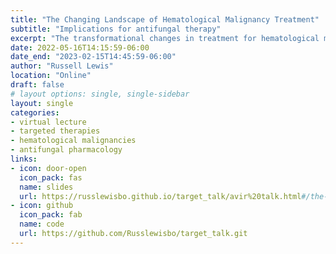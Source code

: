 ```yaml
---
title: "The Changing Landscape of Hematological Malignancy Treatment"
subtitle: "Implications for antifungal therapy"
excerpt: "The transformational changes in treatment for hematological malignancies has created new challenges for understanding the epidemiology, diagnosis and treatment of invasive fungal infections. Many small kinase inhibitors are metabolized by CYPP450 3A4 and have potential for QT prolongation, making concurrent use with firstline antifungals (triazoles) used for prophylaxis and treatment difficult. In this presentation we explore some of the key issues with newer therapies, and the potential emerging role of isavuconazole to improve the safety of triazole therapy when patients are receiving small molecule kinase inhibitors"
date: 2022-05-16T14:15:59-06:00
date_end: "2023-02-15T14:45:59-06:00"
author: "Russell Lewis"
location: "Online"
draft: false
# layout options: single, single-sidebar
layout: single
categories:
- virtual lecture
- targeted therapies
- hematological malignancies
- antifungal pharmacology
links:
- icon: door-open
  icon_pack: fas
  name: slides
  url: https://russlewisbo.github.io/target_talk/avir%20talk.html#/the-changing-landscape-of-hematological-malignancy-treatment
- icon: github
  icon_pack: fab
  name: code
  url: https://github.com/Russlewisbo/target_talk.git
---
```

